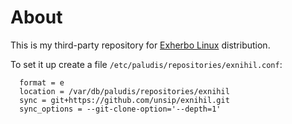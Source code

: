 About
=====
This is my third-party repository for [Exherbo Linux](https://www.exherbolinux.org/) distribution.

To set it up create a file `/etc/paludis/repositories/exnihil.conf`:
```
  format = e
  location = /var/db/paludis/repositories/exnihil
  sync = git+https://github.com/unsip/exnihil.git
  sync_options = --git-clone-option='--depth=1'
```
